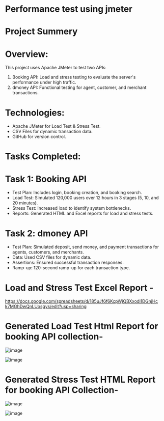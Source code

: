 # Performance test using jmeter
#  Project Summery

# Overview:
This project uses Apache JMeter to test two APIs:

1. Booking API: Load and stress testing to evaluate the server's performance under high traffic.
2. dmoney API: Functional testing for agent, customer, and merchant transactions.

# Technologies:
- Apache JMeter for Load Test & Stress Test.
- CSV Files for dynamic transaction data.
- GitHub for version control.

# Tasks Completed:

# Task 1: Booking API
- Test Plan: Includes login, booking creation, and booking search.
- Load Test: Simulated 120,000 users over 12 hours in 3 stages (5, 10, and 20 minutes).
- Stress Test: Increased load to identify system bottlenecks.
- Reports: Generated HTML and Excel reports for load and stress tests.

# Task 2: dmoney API
- Test Plan: Simulated deposit, send money, and payment transactions for agents, customers, and merchants.
- Data: Used CSV files for dynamic data.
- Assertions: Ensured successful transaction responses.
- Ramp-up: 120-second ramp-up for each transaction type.

# Load and Stress Test Excel Report -

https://docs.google.com/spreadsheets/d/185uJf6f6KcpWjQBXxodi1DGnjHck7MGhDwQnLUosgys/edit?usp=sharing

# Generated Load Test Html Report for booking API collection-
![image](https://github.com/user-attachments/assets/2f0f3c12-bbed-4022-a2b6-9fdd31590dd4)

![image](https://github.com/user-attachments/assets/c71b07f7-55e0-4afa-8ddf-8450311cd982)

# Generated Stress Test HTML Report for booking API Collection-
![image](https://github.com/user-attachments/assets/be59dcf4-15ea-4e50-8c76-2461f9484ba7)

![image](https://github.com/user-attachments/assets/0d56d6b1-c32c-4851-a5f7-dbf9814543c4)







